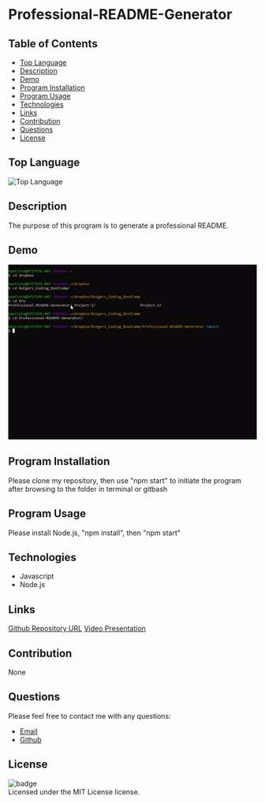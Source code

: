 # Professional-README-Generator
## Table of Contents
* [Top Language](#top-language)
* [Description](#description)
* [Demo](#demo)
* [Program Installation](#program-installation)
* [Program Usage](#program-usage)
* [Technologies](#technologies)
* [Links](#links)
* [Contribution](#contribution)
* [Questions](#questions)
* [License](#license)

## Top Language
![Top Language](https://img.shields.io/github/languages/top/Kpetiote/Professional-README-Generator)

## Description
The purpose of this program is to generate a professional README.

## Demo
![Alt text](./assets/images/Professional-README-Generator.gif "Professional-README-Generator")

## Program Installation
Please clone my repository, then use "npm start" to initiate the program after browsing to the folder in terminal or gitbash

## Program Usage
Please install Node.js, "npm install", then "npm start"

## Technologies
- Javascript
- Node.js

## Links
[Github Repository URL](https://github.com/Kpetiote/Professional-README-Generator)
[Video Presentation](https://drive.google.com/file/d/1q8bDL_TvSdVTwsiBqzrNNPXaANLVSjVW/view?usp=sharing)

## Contribution
None

## Questions
Please feel free to contact me with any questions:
- [Email](mailto:kenneth.petiote@gmail.com)
- [Github](https://github.com/Kpetiote)

## License
![badge](https://img.shields.io/badge/license-MIT-yellow)
<br />
Licensed under the MIT License license. 
